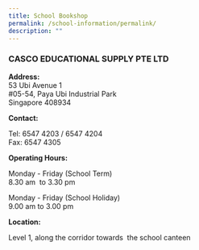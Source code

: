 ```yaml
---
title: School Bookshop
permalink: /school-information/permalink/
description: ""
---
```

### CASCO EDUCATIONAL SUPPLY PTE LTD
**Address:**  
53 Ubi Avenue 1  
#05-54, Paya Ubi Industrial Park  
Singapore 408934  
  
**Contact:**

Tel: 6547 4203 / 6547 4204  
Fax: 6547 4305

**Operating Hours:**

Monday - Friday (School Term)  
8.30 am  to 3.30 pm

Monday - Friday (School Holiday)  
9.00 am to 3.00 pm


**Location:**

Level 1, along the corridor towards  the school canteen